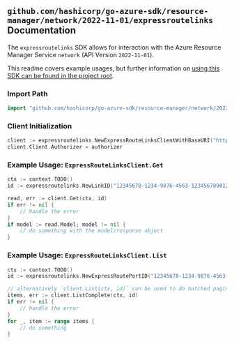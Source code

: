 
## `github.com/hashicorp/go-azure-sdk/resource-manager/network/2022-11-01/expressroutelinks` Documentation

The `expressroutelinks` SDK allows for interaction with the Azure Resource Manager Service `network` (API Version `2022-11-01`).

This readme covers example usages, but further information on [using this SDK can be found in the project root](https://github.com/hashicorp/go-azure-sdk/tree/main/docs).

### Import Path

```go
import "github.com/hashicorp/go-azure-sdk/resource-manager/network/2022-11-01/expressroutelinks"
```


### Client Initialization

```go
client := expressroutelinks.NewExpressRouteLinksClientWithBaseURI("https://management.azure.com")
client.Client.Authorizer = authorizer
```


### Example Usage: `ExpressRouteLinksClient.Get`

```go
ctx := context.TODO()
id := expressroutelinks.NewLinkID("12345678-1234-9876-4563-123456789012", "example-resource-group", "expressRoutePortValue", "linkValue")

read, err := client.Get(ctx, id)
if err != nil {
	// handle the error
}
if model := read.Model; model != nil {
	// do something with the model/response object
}
```


### Example Usage: `ExpressRouteLinksClient.List`

```go
ctx := context.TODO()
id := expressroutelinks.NewExpressRoutePortID("12345678-1234-9876-4563-123456789012", "example-resource-group", "expressRoutePortValue")

// alternatively `client.List(ctx, id)` can be used to do batched pagination
items, err := client.ListComplete(ctx, id)
if err != nil {
	// handle the error
}
for _, item := range items {
	// do something
}
```
